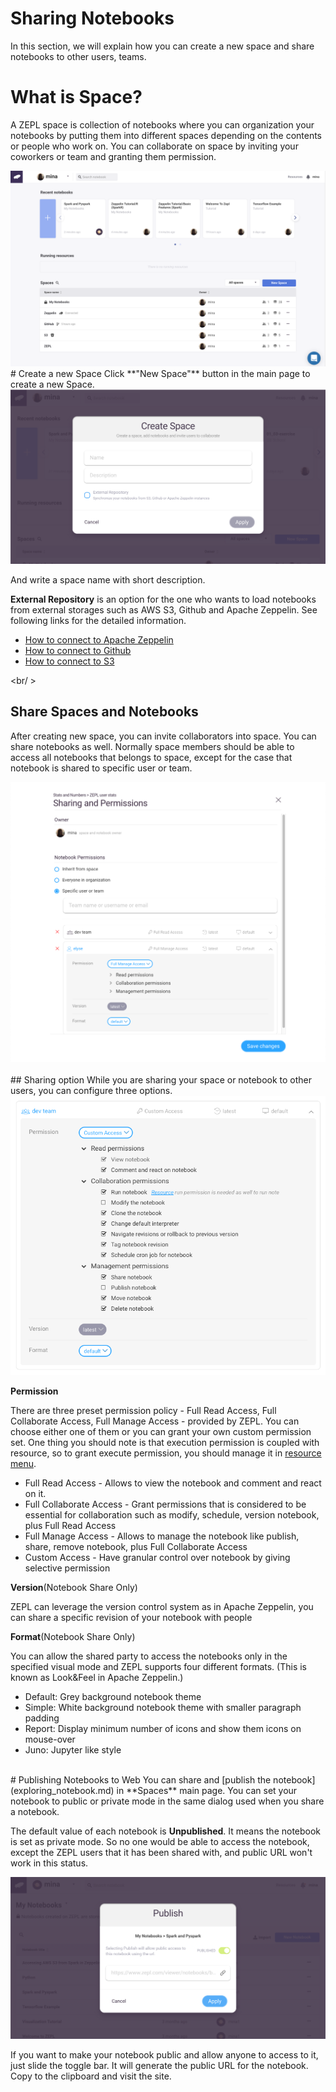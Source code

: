 # Sharing Notebooks

In this section, we will explain how you can create a new space and share notebooks to other users, teams.

# What is Space?

A ZEPL space is collection of notebooks where you can organization your notebooks by putting them into different spaces depending on the contents or people who work on. You can collaborate on space by inviting your coworkers or team and granting them permission.

<img src="../../img/shared_main.png" class="image-box big-img"/>

<br/>
# Create a new Space
Click **"New Space"** button in the main page to create a new Space.

<img src="../../img/create_new_space.png" class="image-box big-img"/>

And write a space name with short description.

**External Repository** is an option for the one who wants to load notebooks from external storages such as AWS S3, Github and Apache Zeppelin. See following links for the detailed information.

  * [How to connect to Apache Zeppelin](../zeppelin_integration)
  * [How to connect to Github](../github_integration)
  * [How to connect to S3](../s3_integration)

<br/ >
## Share Spaces and Notebooks
After creating new space, you can invite collaborators into space. You can share notebooks as well.
Normally space members should be able to access all notebooks that belongs to space, except for the case that notebook is shared to specific user or team.

<img src="../../img/sharing_overlay.png" class="image-box big-img" />
<br />

<br />
## Sharing option
While you are sharing your space or notebook to other users,
you can configure three options.

<img src="../../img/sharing_option.png" class="image-box"/>
<br />

**Permission**

There are three preset permission policy - Full Read Access,
Full Collaborate Access, Full Manage Access - provided by ZEPL. You can choose
either one of them or you can grant your own custom permission set. One thing
you should note is that execution permission is coupled with resource, so to
grant execute permission, you should manage it in [resource menu](resource_mgmt/#permissions-for-resources).

* Full Read Access - Allows to view the notebook and comment and react on it.
* Full Collaborate Access - Grant permissions that is considered to be essential
for collaboration such as modify, schedule, version notebook, plus Full Read Access
* Full Manage Access - Allows to manage the notebook like publish, share, remove notebook,
plus Full Collaborate Access
* Custom Access - Have granular control over notebook by giving selective permission

**Version**(Notebook Share Only)

ZEPL can leverage the version control system as in Apache Zeppelin,
you can share a specific revision of your notebook with people

**Format**(Notebook Share Only)

You can allow the shared party to access the notebooks only in the specified visual mode
and ZEPL supports four different formats. (This is known as Look&Feel in Apache Zeppelin.)

* Default: Grey background notebook theme
* Simple: White background notebook theme with smaller paragraph padding
* Report: Display minimum number of icons and show them icons on mouse-over
* Juno: Jupyter like style


<br/>
# Publishing Notebooks to Web
You can share and [publish the notebook](exploring_notebook.md) in **Spaces** main page.
You can set your notebook to public or private mode in the same dialog used when you share a notebook.

The default value of each notebook is **Unpublished**. It means the notebook is set as private mode.
So no one would be able to access the notebook, except the ZEPL users that it has been shared with, and public URL won't work in this status.

<img src="../../img/publish_dialog.png" class="image-box big-img"/>

If you want to make your notebook public and allow anyone to access to it, just slide the toggle bar.
It will generate the public URL for the notebook. Copy to the clipboard and visit the site.

<br/>
